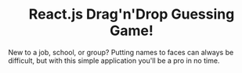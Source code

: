 <h1 align="center">React.js Drag'n'Drop Guessing Game!</h1>

<p>
New to a job, school, or group? Putting names to faces can always be difficult, but with this simple application you'll be a pro in no time.
</p>

